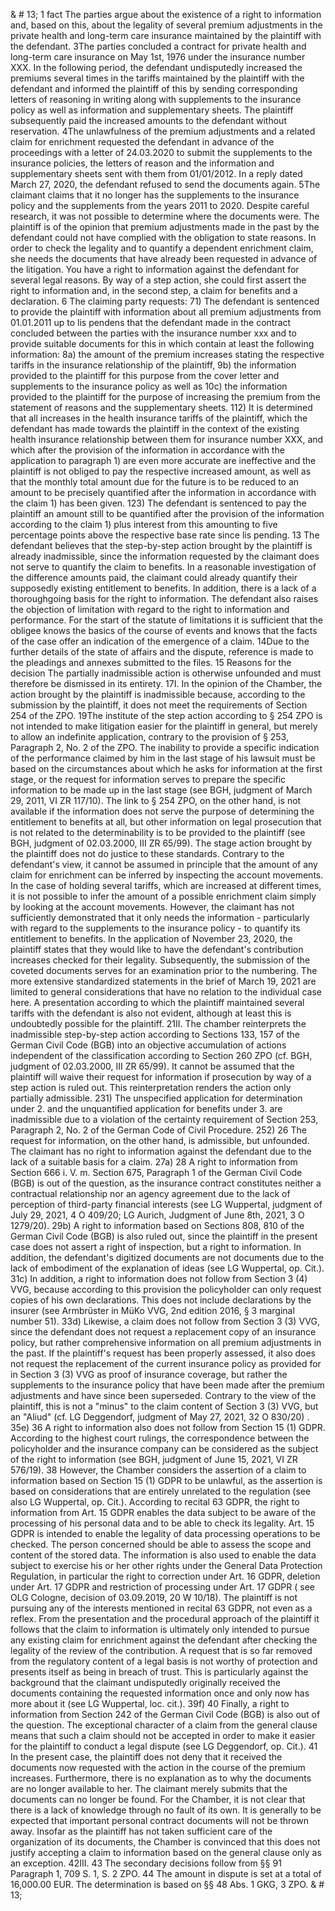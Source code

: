 & # 13;
          1 fact
The parties argue about the existence of a right to information and, based on this, about the legality of several premium adjustments in the private health and long-term care insurance maintained by the plaintiff with the defendant.
3The parties concluded a contract for private health and long-term care insurance on May 1st, 1976 under the insurance number XXX. In the following period, the defendant undisputedly increased the premiums several times in the tariffs maintained by the plaintiff with the defendant and informed the plaintiff of this by sending corresponding letters of reasoning in writing along with supplements to the insurance policy as well as information and supplementary sheets. The plaintiff subsequently paid the increased amounts to the defendant without reservation.
4The unlawfulness of the premium adjustments and a related claim for enrichment requested the defendant in advance of the proceedings with a letter of 24.03.2020 to submit the supplements to the insurance policies, the letters of reason and the information and supplementary sheets sent with them from 01/01/2012. In a reply dated March 27, 2020, the defendant refused to send the documents again.
5The claimant claims that it no longer has the supplements to the insurance policy and the supplements from the years 2011 to 2020. Despite careful research, it was not possible to determine where the documents were. The plaintiff is of the opinion that premium adjustments made in the past by the defendant could not have complied with the obligation to state reasons. In order to check the legality and to quantify a dependent enrichment claim, she needs the documents that have already been requested in advance of the litigation. You have a right to information against the defendant for several legal reasons. By way of a step action, she could first assert the right to information and, in the second step, a claim for benefits and a declaration.
6 The claiming party requests:
71) The defendant is sentenced to provide the plaintiff with information about all premium adjustments from 01.01.2011 up to lis pendens that the defendant made in the contract concluded between the parties with the insurance number xxx and to provide suitable documents for this in which contain at least the following information:
8a) the amount of the premium increases stating the respective tariffs in the insurance relationship of the plaintiff,
9b) the information provided to the plaintiff for this purpose from the cover letter and supplements to the insurance policy as well as
10c) the information provided to the plaintiff for the purpose of increasing the premium from the statement of reasons and the supplementary sheets.
112) It is determined that all increases in the health insurance tariffs of the plaintiff, which the defendant has made towards the plaintiff in the context of the existing health insurance relationship between them for insurance number XXX, and which after the provision of the information in accordance with the application to paragraph 1) are even more accurate are ineffective and the plaintiff is not obliged to pay the respective increased amount, as well as that the monthly total amount due for the future is to be reduced to an amount to be precisely quantified after the information in accordance with the claim 1) has been given.
123) The defendant is sentenced to pay the plaintiff an amount still to be quantified after the provision of the information according to the claim 1) plus interest from this amounting to five percentage points above the respective base rate since lis pending.
13 The defendant believes that the step-by-step action brought by the plaintiff is already inadmissible, since the information requested by the claimant does not serve to quantify the claim to benefits. In a reasonable investigation of the difference amounts paid, the claimant could already quantify their supposedly existing entitlement to benefits. In addition, there is a lack of a thoroughgoing basis for the right to information. The defendant also raises the objection of limitation with regard to the right to information and performance. For the start of the statute of limitations it is sufficient that the obligee knows the basics of the course of events and knows that the facts of the case offer an indication of the emergence of a claim.
14Due to the further details of the state of affairs and the dispute, reference is made to the pleadings and annexes submitted to the files.
15 Reasons for the decision
The partially inadmissible action is otherwise unfounded and must therefore be dismissed in its entirety.
17I.
In the opinion of the Chamber, the action brought by the plaintiff is inadmissible because, according to the submission by the plaintiff, it does not meet the requirements of Section 254 of the ZPO.
19The institute of the step action according to § 254 ZPO is not intended to make litigation easier for the plaintiff in general, but merely to allow an indefinite application, contrary to the provision of § 253, Paragraph 2, No. 2 of the ZPO. The inability to provide a specific indication of the performance claimed by him in the last stage of his lawsuit must be based on the circumstances about which he asks for information at the first stage, or the request for information serves to prepare the specific information to be made up in the last stage (see BGH, judgment of March 29, 2011, VI ZR 117/10). The link to § 254 ZPO, on the other hand, is not available if the information does not serve the purpose of determining the entitlement to benefits at all, but other information on legal prosecution that is not related to the determinability is to be provided to the plaintiff (see BGH, judgment of 02.03.2000, III ZR 65/99).
The stage action brought by the plaintiff does not do justice to these standards. Contrary to the defendant's view, it cannot be assumed in principle that the amount of any claim for enrichment can be inferred by inspecting the account movements. In the case of holding several tariffs, which are increased at different times, it is not possible to infer the amount of a possible enrichment claim simply by looking at the account movements. However, the claimant has not sufficiently demonstrated that it only needs the information - particularly with regard to the supplements to the insurance policy - to quantify its entitlement to benefits. In the application of November 23, 2020, the plaintiff states that they would like to have the defendant's contribution increases checked for their legality. Subsequently, the submission of the coveted documents serves for an examination prior to the numbering. The more extensive standardized statements in the brief of March 19, 2021 are limited to general considerations that have no relation to the individual case here. A presentation according to which the plaintiff maintained several tariffs with the defendant is also not evident, although at least this is undoubtedly possible for the plaintiff.
21II.
The chamber reinterprets the inadmissible step-by-step action according to Sections 133, 157 of the German Civil Code (BGB) into an objective accumulation of actions independent of the classification according to Section 260 ZPO (cf. BGH, judgment of 02.03.2000, III ZR 65/99). It cannot be assumed that the plaintiff will waive their request for information if prosecution by way of a step action is ruled out. This reinterpretation renders the action only partially admissible.
231)
The unspecified application for determination under 2. and the unquantified application for benefits under 3. are inadmissible due to a violation of the certainty requirement of Section 253, Paragraph 2, No. 2 of the German Code of Civil Procedure.
252)
26 The request for information, on the other hand, is admissible, but unfounded. The claimant has no right to information against the defendant due to the lack of a suitable basis for a claim.
27a)
28 A right to information from Section 666 i. V. m. Section 675, Paragraph 1 of the German Civil Code (BGB) is out of the question, as the insurance contract constitutes neither a contractual relationship nor an agency agreement due to the lack of perception of third-party financial interests (see LG Wuppertal, judgment of July 29, 2021, 4 O 409/20; LG Aurich, Judgment of June 8th, 2021, 3 O 1279/20).
29b)
A right to information based on Sections 808, 810 of the German Civil Code (BGB) is also ruled out, since the plaintiff in the present case does not assert a right of inspection, but a right to information. In addition, the defendant's digitized documents are not documents due to the lack of embodiment of the explanation of ideas (see LG Wuppertal, op. Cit.).
31c)
In addition, a right to information does not follow from Section 3 (4) VVG, because according to this provision the policyholder can only request copies of his own declarations. This does not include declarations by the insurer (see Armbrüster in MüKo VVG, 2nd edition 2016, § 3 marginal number 51).
33d)
Likewise, a claim does not follow from Section 3 (3) VVG, since the defendant does not request a replacement copy of an insurance policy, but rather comprehensive information on all premium adjustments in the past. If the plaintiff's request has been properly assessed, it also does not request the replacement of the current insurance policy as provided for in Section 3 (3) VVG as proof of insurance coverage, but rather the supplements to the insurance policy that have been made after the premium adjustments and have since been superseded. Contrary to the view of the plaintiff, this is not a "minus" to the claim content of Section 3 (3) VVG, but an "Aliud" (cf. LG Deggendorf, judgment of May 27, 2021, 32 O 830/20) .
35e)
36 A right to information also does not follow from Section 15 (1) GDPR.
According to the highest court rulings, the correspondence between the policyholder and the insurance company can be considered as the subject of the right to information (see BGH, judgment of June 15, 2021, VI ZR 576/19).
38 However, the Chamber considers the assertion of a claim to information based on Section 15 (1) GDPR to be unlawful, as the assertion is based on considerations that are entirely unrelated to the regulation (see also LG Wuppertal, op. Cit.). According to recital 63 GDPR, the right to information from Art. 15 GDPR enables the data subject to be aware of the processing of his personal data and to be able to check its legality. Art. 15 GDPR is intended to enable the legality of data processing operations to be checked. The person concerned should be able to assess the scope and content of the stored data. The information is also used to enable the data subject to exercise his or her other rights under the General Data Protection Regulation, in particular the right to correction under Art. 16 GDPR, deletion under Art. 17 GDPR and restriction of processing under Art. 17 GDPR ( see OLG Cologne, decision of 03.09.2019, 20 W 10/18). The plaintiff is not pursuing any of the interests mentioned in recital 63 GDPR, not even as a reflex. From the presentation and the procedural approach of the plaintiff it follows that the claim to information is ultimately only intended to pursue any existing claim for enrichment against the defendant after checking the legality of the review of the contribution. A request that is so far removed from the regulatory content of a legal basis is not worthy of protection and presents itself as being in breach of trust. This is particularly against the background that the claimant undisputedly originally received the documents containing the requested information once and only now has more about it (see LG Wuppertal, loc. cit.).
39f)
40 Finally, a right to information from Section 242 of the German Civil Code (BGB) is also out of the question. The exceptional character of a claim from the general clause means that such a claim should not be accepted in order to make it easier for the plaintiff to conduct a legal dispute (see LG Deggendorf, op. Cit.).
41 In the present case, the plaintiff does not deny that it received the documents now requested with the action in the course of the premium increases. Furthermore, there is no explanation as to why the documents are no longer available to her. The claimant merely submits that the documents can no longer be found. For the Chamber, it is not clear that there is a lack of knowledge through no fault of its own. It is generally to be expected that important personal contract documents will not be thrown away. Insofar as the plaintiff has not taken sufficient care of the organization of its documents, the Chamber is convinced that this does not justify accepting a claim to information based on the general clause only as an exception.
42III.
43 The secondary decisions follow from §§ 91 Paragraph 1, 709 S. 1, S. 2 ZPO.
44 The amount in dispute is set at a total of 16,000.00 EUR. The determination is based on §§ 48 Abs. 1 GKG, 3 ZPO. & # 13;
